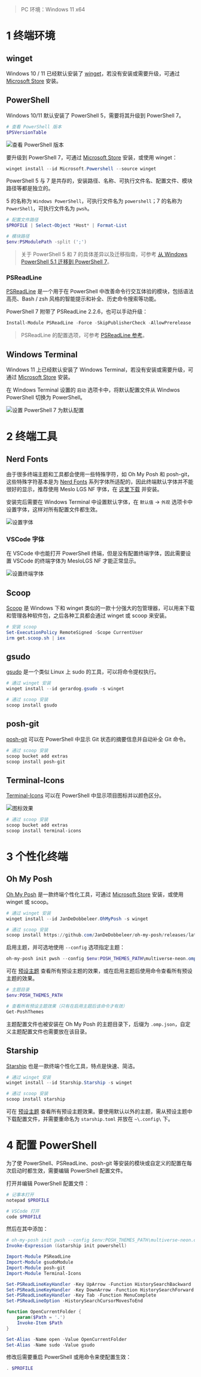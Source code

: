 

>   PC 环境：Windows 11 x64

# 1 终端环境

## winget

Windows 10 / 11 已经默认安装了 [winget](https://learn.microsoft.com/zh-cn/windows/package-manager/winget/)，若没有安装或需要升级，可通过 [Microsoft Store](https://www.microsoft.com/store/productid/9NBLGGH4NNS1) 安装。

## PowerShell

Windows 10/11 默认安装了 PowerShell 5，需要将其升级到 PowerShell 7。

```powershell
# 查看 PowerShell 版本
$PSVersionTable
```

![查看 PowerShell 版本](https://raw.githubusercontent.com/genskyff/image-hosting/main/images/202310082043223.png)

要升级到 PowerShell 7，可通过 [Microsoft Store](https://www.microsoft.com/store/productid/9MZ1SNWT0N5D) 安装，或使用 winget：

```powershell
winget install --id Microsoft.Powershell --source winget
```

PowerShell 5 与 7 是共存的，安装路径、名称、可执行文件名、配置文件、模块路径等都是独立的。

5 的名称为 `Windows PowerShell`，可执行文件名为 `powershell`；7 的名称为 `PowerShell`，可执行文件名为 `pwsh`。 

```powershell
# 配置文件路径
$PROFILE | Select-Object *Host* | Format-List

# 模块路径
$env:PSModulePath -split (';')
```

>   关于 PowerShell 5 和 7 的具体差异以及迁移指南，可参考 [从 Windows PowerShell 5.1 迁移到 PowerShell 7](https://learn.microsoft.com/zh-cn/powershell/scripting/whats-new/migrating-from-windows-powershell-51-to-powershell-7?view=powershell-7.3)。

### PSReadLine

[PSReadLine](https://github.com/PowerShell/PSReadLine) 是一个用于在 PowerShell 中改善命令行交互体验的模块，包括语法高亮、Bash / zsh 风格的智能提示和补全、历史命令搜索等功能。

PowerShell 7 附带了 PSReadLine 2.2.6，也可以手动升级：

```powershell
Install-Module PSReadLine -Force -SkipPublisherCheck -AllowPrerelease
```

>   PSReadLine 的配置选项，可参考 [PSReadLine 参考](https://learn.microsoft.com/en-us/powershell/module/psreadline/?view=powershell-7.3)。

## Windows Terminal

Windows 11 上已经默认安装了 Windows Terminal，若没有安装或需要升级，可通过 [Microsoft Store](https://www.microsoft.com/en-us/p/windows-terminal/9n0dx20hk701) 安装。

在 Windows Terminal 设置的 `启动` 选项卡中，将默认配置文件从 Windwos PowerShell 切换为 PowerShell。

![设置 PowerShell 7 为默认配置](https://raw.githubusercontent.com/genskyff/image-hosting/main/images/202310082138565.png)

# 2 终端工具

## Nerd Fonts

由于很多终端主题和工具都会使用一些特殊字符，如 Oh My Posh 和 posh-git，这些特殊字符基本是为 [Nerd Fonts](https://www.nerdfonts.com/) 系列字体所适配的，因此终端默认字体并不能很好的显示，推荐使用 Meslo LGS NF 字体，在 [这里下载](https://github.com/romkatv/powerlevel10k-media/blob/master/MesloLGS%20NF%20Regular.ttf) 并安装。

安装完后需要在 Windows Terminal 中设置默认字体，在 `默认值` -> `外观` 选项卡中设置字体，这样对所有配置文件都生效。

![设置字体](https://raw.githubusercontent.com/genskyff/image-hosting/main/images/202310082203360.png)

### VSCode 字体

在 VSCode 中也能打开 PowerShell 终端，但是没有配置终端字体，因此需要设置 VSCode 的终端字体为 MesloLGS NF 才能正常显示。

![设置终端字体](https://raw.githubusercontent.com/genskyff/image-hosting/main/images/202304301907363.png)

## Scoop

[Scoop](https://scoop.sh/) 是 Windows 下和 winget 类似的一款十分强大的包管理器，可以用来下载和管理各种软件包，之后各种工具都会通过 winget 或  scoop 来安装。

```powershell
# 安装 scoop
Set-ExecutionPolicy RemoteSigned -Scope CurrentUser
irm get.scoop.sh | iex
```

## gsudo

[gsudo](https://gerardog.github.io/gsudo/docs/intro) 是一个类似 Linux 上 sudo 的工具，可以将命令提权执行。

```powershell
# 通过 winget 安装
winget install --id gerardog.gsudo -s winget

# 通过 scoop 安装
scoop install gsudo
```

## posh-git

[posh-git](https://github.com/dahlbyk/posh-git) 可以在 PowerShell 中显示 Git 状态的摘要信息并自动补全 Git 命令。

```powershell
# 通过 scoop 安装
scoop bucket add extras
scoop install posh-git
```

## Terminal-Icons

[Terminal-Icons](https://github.com/devblackops/Terminal-Icons) 可以在 PowerShell 中显示项目图标并以颜色区分。

![图标效果](https://raw.githubusercontent.com/genskyff/image-hosting/main/images/202203280547128.png)

```powershell
# 通过 scoop 安装
scoop bucket add extras
scoop install terminal-icons
```

# 3 个性化终端

## Oh My Posh

[Oh My Posh](https://ohmyposh.dev/docs/) 是一款终端个性化工具，可通过 [Microsoft Store](https://apps.microsoft.com/detail/XP8K0HKJFRXGCK) 安装，或使用 winget 或 scoop。

```powershell
# 通过 winget 安装
winget install --id JanDeDobbeleer.OhMyPosh -s winget

# 通过 scoop 安装
scoop install https://github.com/JanDeDobbeleer/oh-my-posh/releases/latest/download/oh-my-posh.json
```

启用主题，并可选地使用 `--config` 选项指定主题：

```powershell
oh-my-posh init pwsh --config $env:POSH_THEMES_PATH\multiverse-neon.omp.json | Invoke-Expression
```

可在 [预设主题](https://ohmyposh.dev/docs/themes) 查看所有预设主题的效果，或在启用主题后使用命令查看所有预设主题的效果。

```powershell
# 主题目录
$env:POSH_THEMES_PATH

# 查看所有预设主题效果（只有在启用主题后该命令才有效）
Get-PoshThemes
```

主题配置文件也被安装在 Oh My Posh 的主题目录下，后缀为 `.omp.json`，自定义主题配置文件也需要放在该目录。

## Starship

[Starship](https://starship.rs/guide/#%F0%9F%9A%80-installation) 也是一款终端个性化工具，特点是快速、简洁。

```powershell
# 通过 winget 安装
winget install --id Starship.Starship -s winget

# 通过 scoop 安装
scoop install starship
```

可在 [预设主题](https://starship.rs/presets/#nerd-font-symbols) 查看所有预设主题效果。要使用默认以外的主题，需从预设主题中下载配置文件，并需要重命名为 `starship.toml` 并放在 `~\.config\` 下。

# 4 配置 PowerShell

为了使 PowerShell、PSReadLine、posh-git 等安装的模块或自定义的配置在每次启动时都生效，需要编辑 PowerShell 配置文件。

打开并编辑 PowerShell 配置文件：

```powershell
# 记事本打开
notepad $PROFILE

# VSCode 打开
code $PROFILE
```

然后在其中添加：

```powershell
# oh-my-posh init pwsh --config $env:POSH_THEMES_PATH\multiverse-neon.omp.json | Invoke-Expression
Invoke-Expression (&starship init powershell)

Import-Module PSReadLine
Import-Module gsudoModule
Import-Module posh-git
Import-Module Terminal-Icons

Set-PSReadLineKeyHandler -Key UpArrow -Function HistorySearchBackward
Set-PSReadLineKeyHandler -Key DownArrow -Function HistorySearchForward
Set-PSReadLineKeyHandler -Key Tab -Function MenuComplete
Set-PSReadLineOption -HistorySearchCursorMovesToEnd

function OpenCurrentFolder {
	param($Path = '.')
	Invoke-Item $Path
}

Set-Alias -Name open -Value OpenCurrentFolder
Set-Alias -Name sudo -Value gsudo
```

修改后需要重启 PowerShell 或用命令来使配置生效：

```powershell
. $PROFILE
```
